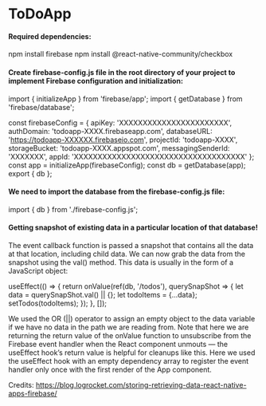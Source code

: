 # ToDoApp

<h4>Required dependencies: </h4>
npm install firebase
npm install @react-native-community/checkbox


<h4> Create firebase-config.js file in the root directory of your project to implement Firebase configuration and initialization: </h4>
import { initializeApp } from 'firebase/app';
import { getDatabase } from 'firebase/database';

const firebaseConfig = {
    apiKey: 'XXXXXXXXXXXXXXXXXXXXXXX',
    authDomain: 'todoapp-XXXX.firebaseapp.com',
    databaseURL: 'https://todoapp-XXXXXX.firebaseio.com',
    projectId: 'todoapp-XXXX',
    storageBucket: 'todoapp-XXXX.appspot.com',
    messagingSenderId: 'XXXXXXX',
    appId: 'XXXXXXXXXXXXXXXXXXXXXXXXXXXXXXXXXXXX'
};
const app = initializeApp(firebaseConfig);
const db = getDatabase(app);
export { db };

<h4>We need to import the database from the firebase-config.js file: </h4>

import { db } from './firebase-config.js';

<h4>Getting snapshot of existing data in a particular location of that database! </h4>

The event callback function is passed a snapshot that contains all the data at that location, including child data. We can now grab the data from the snapshot using the val() method. This data is usually in the form of a JavaScript object:

useEffect(() => {
  return onValue(ref(db, '/todos'), querySnapShot => {
    let data = querySnapShot.val() || {};
    let todoItems = {...data};
    setTodos(todoItems);
  });
}, []);

We used the OR (||) operator to assign an empty object to the data variable if we have no data in the path we are reading from. Note that here we are returning the return value of the onValue function to unsubscribe from the Firebase event handler when the React component unmouts — the useEffect hook’s return value is helpful for cleanups like this. Here we used the useEffect hook with an empty dependency array to register the event handler only once with the first render of the App component.

Credits: https://blog.logrocket.com/storing-retrieving-data-react-native-apps-firebase/


